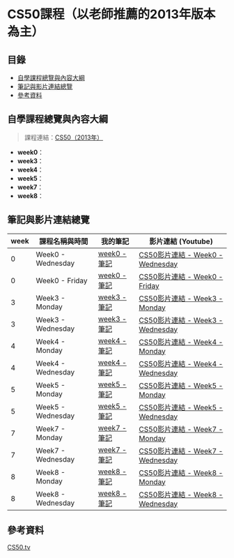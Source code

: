 # CS50課程（以老師推薦的2013年版本為主）
## 目錄
* [自學課程總覽與內容大綱](#自學課程總覽與內容大綱)
* [筆記與影片連結總覽](#筆記與影片連結總覽)
* [參考資料](#參考資料)

## 自學課程總覽與內容大綱
> 課程連結：[CS50（2013年）](http://cs50.tv/2013/fall/)
* **week0**：
* **week3**：
* **week4**：
* **week5**：
* **week7**：
* **week8**：


## 筆記與影片連結總覽
|week|    課程名稱與時間   |我的筆記|影片連結 (Youtube)|
|---|-------------| ----- |------|
|0|Week0 - Wednesday|[week0 - 筆記](https://github.com/chinghsuan/class_exercises/blob/master/CS50/week0.md)|[CS50影片連結 - Week0 - Wednesday](https://www.youtube.com/watch?v=79gAss0K1TI)
|0|Week0 - Friday|[week0 - 筆記](https://github.com/chinghsuan/class_exercises/blob/master/CS50/week0.md)|[CS50影片連結 - Week0 - Friday](http://cs50.tv/2013/fall/lectures/0/f/week0f-1080p.mp4)
|3|Week3 - Monday|[week3 - 筆記](https://github.com/chinghsuan/class_exercises/blob/master/CS50/week3.md)|[CS50影片連結 - Week3 - Monday](https://www.youtube.com/watch?v=xqhcVALTw54)
|3|Week3 - Wednesday|[week3 - 筆記](https://github.com/chinghsuan/class_exercises/blob/master/CS50/week3.md)|[CS50影片連結 - Week3 - Wednesday](https://www.youtube.com/watch?v=YxgI7ll4Xtg)
|4|Week4 - Monday|[week4 - 筆記](https://github.com/chinghsuan/class_exercises/blob/master/CS50/week4.md)|[CS50影片連結 - Week4 - Monday](https://www.youtube.com/watch?v=8IZ9r5kmS3Y)
|4|Week4 - Wednesday|[week4 - 筆記](https://github.com/chinghsuan/class_exercises/blob/master/CS50/week4.md)|[CS50影片連結 - Week4 - Wednesday](https://www.youtube.com/watch?v=lw1U7CvmjoU)
|5|Week5 - Monday|[week5 - 筆記](https://github.com/chinghsuan/class_exercises/blob/master/CS50/week5.md)|[CS50影片連結 - Week5 - Monday](http://www.youtube.com/watch?v=IEuvKVjw2oM)
|5|Week5 - Wednesday|[week5 - 筆記](https://github.com/chinghsuan/class_exercises/blob/master/CS50/week5.md)|[CS50影片連結 - Week5 - Wednesday](http://www.youtube.com/watch?v=atBMLJdSKBo)
|7|Week7 - Monday|[week7 - 筆記](https://github.com/chinghsuan/class_exercises/blob/master/CS50/week7.md)|[CS50影片連結 - Week7 - Monday](http://www.youtube.com/watch?v=RUAsmwYC2mc)
|7|Week7 - Wednesday|[week7 - 筆記](https://github.com/chinghsuan/class_exercises/blob/master/CS50/week7.md)|[CS50影片連結 - Week7 - Wednesday](http://www.youtube.com/watch?v=QWnZpgZKOoc)
|8|Week8 - Monday|[week8 - 筆記](https://github.com/chinghsuan/class_exercises/blob/master/CS50/week8.md)|[CS50影片連結 - Week8 - Monday](http://www.youtube.com/watch?v=9qvt6MwBKZQ)
|8|Week8 - Wednesday|[week8 - 筆記](https://github.com/chinghsuan/class_exercises/blob/master/CS50/week8.md)|[CS50影片連結 - Week8 - Wednesday](http://www.youtube.com/watch?v=ihmHDZKOkA8)

## 參考資料
[CS50.tv](http://cs50.tv/2013/fall/)  

